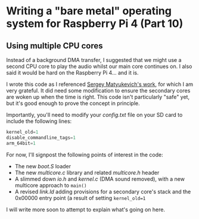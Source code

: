 Writing a "bare metal" operating system for Raspberry Pi 4 (Part 10)
====================================================================

Using multiple CPU cores
------------------------
Instead of a background DMA transfer, I suggested that we might use a second CPU core to play the audio whilst our main core continues on. I also said it would be hard on the Raspberry Pi 4... and it is.

I wrote this code as I referenced [Sergey Matyukevich's work](https://github.com/s-matyukevich/raspberry-pi-os/tree/master/src/lesson02), for which I am very grateful. It did need some modification to ensure the secondary cores are woken up when the time is right. This code isn't particularly "safe" yet, but it's good enough to prove the concept in principle.

Importantly, you'll need to modify your _config.txt_ file on your SD card to include the following lines:

```c
kernel_old=1
disable_commandline_tags=1
arm_64bit=1
```

For now, I'll signpost the following points of interest in the code:

 * The new _boot.S_ loader
 * The new _multicore.c_ library and related _multicore.h_ header
 * A slimmed down _io.h_ and _kernel.c_ (DMA sound removed), with a new multicore approach to `main()`
 * A revised _link.ld_ adding provisions for a secondary core's stack and the 0x00000 entry point (a result of setting `kernel_old=1`

I will write more soon to attempt to explain what's going on here.
